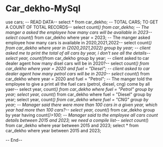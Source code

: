 # Car_dekho-MySql
use cars;
-- READ DATA--
select * from car_dekho;
-- TOTAL CARS; TO GET A COUNT OF TOTAL RECORDS--
select count(*) from car_dekho;
-- The manger a	asked the employee how many cars will be available in 2023-- 
select count(*) from car_dekho where year = 2023;
-- The manger asked employee how many cars is available in 2020,2021,2022--
select count(*) from car_dekho where year in (2020,2021,2022) group by year;
-- client asked me to print the total of all cars by year, i don't see all the details--
select year, count(*)from car_dekho group by year;
-- client asked to car dealer agent how many disel cars will be in 2020?--
select count(*) from car_dekho where year = 2020 and fuel = "Diesel";
-- client asked to car dealer agent how many petrol cars will be in 2020--
select count(*) from car_dekho where year = 2020 and fuel = "Petrol";
-- The manger told the employee to give a print all the fuel cars (petrol, diesel, cng) come by all yaer--
select year, count(*) from car_dekho where fuel = "Petrol" group by year;
select year, count(*) from car_dekho where fuel = "Diesel" group by year;
select year, count(*) from car_dekho where fuel = "CNG" group by year;
-- Manager said there were more than 100 cars in a given year, which year had more then 100 cars?--
select  year, count(*) from car_dekho group by year having count(*)>100;
-- Manager said to the employee all cars count details between 2015 and 2023; we need a compile list-- 
select count(*) from car_dekho where year between 2015 and 2023;
select * from car_dekho where year between 2015 and 2023;

-- End--

